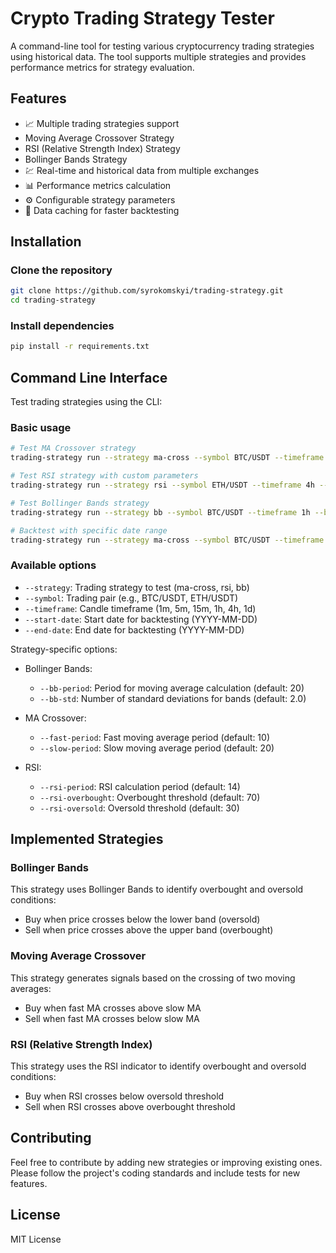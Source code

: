 # Crypto Trading Strategy Tester

A command-line tool for testing various cryptocurrency trading strategies using historical data. The tool supports multiple strategies and provides performance metrics for strategy evaluation.

## Features

- 📈 Multiple trading strategies support
- Moving Average Crossover Strategy
- RSI (Relative Strength Index) Strategy
- Bollinger Bands Strategy
- 💹 Real-time and historical data from multiple exchanges
- 📊 Performance metrics calculation
- ⚙️ Configurable strategy parameters
- 💾 Data caching for faster backtesting

## Installation

### Clone the repository

```bash
git clone https://github.com/syrokomskyi/trading-strategy.git
cd trading-strategy
```

### Install dependencies

```bash
pip install -r requirements.txt
```

## Command Line Interface

Test trading strategies using the CLI:

### Basic usage

```bash
# Test MA Crossover strategy
trading-strategy run --strategy ma-cross --symbol BTC/USDT --timeframe 1h

# Test RSI strategy with custom parameters
trading-strategy run --strategy rsi --symbol ETH/USDT --timeframe 4h --rsi-period 14 --rsi-overbought 70 --rsi-oversold 30

# Test Bollinger Bands strategy
trading-strategy run --strategy bb --symbol BTC/USDT --timeframe 1h --bb-period 20 --bb-std 2.0

# Backtest with specific date range
trading-strategy run --strategy ma-cross --symbol BTC/USDT --timeframe 1d --start-date 2023-01-01 --end-date 2100-12-31
```

### Available options

- `--strategy`: Trading strategy to test (ma-cross, rsi, bb)
- `--symbol`: Trading pair (e.g., BTC/USDT, ETH/USDT)
- `--timeframe`: Candle timeframe (1m, 5m, 15m, 1h, 4h, 1d)
- `--start-date`: Start date for backtesting (YYYY-MM-DD)
- `--end-date`: End date for backtesting (YYYY-MM-DD)

Strategy-specific options:

- Bollinger Bands:

  - `--bb-period`: Period for moving average calculation (default: 20)
  - `--bb-std`: Number of standard deviations for bands (default: 2.0)

- MA Crossover:

  - `--fast-period`: Fast moving average period (default: 10)
  - `--slow-period`: Slow moving average period (default: 20)

- RSI:
  - `--rsi-period`: RSI calculation period (default: 14)
  - `--rsi-overbought`: Overbought threshold (default: 70)
  - `--rsi-oversold`: Oversold threshold (default: 30)

## Implemented Strategies

### Bollinger Bands

This strategy uses Bollinger Bands to identify overbought and oversold conditions:

- Buy when price crosses below the lower band (oversold)
- Sell when price crosses above the upper band (overbought)

### Moving Average Crossover

This strategy generates signals based on the crossing of two moving averages:

- Buy when fast MA crosses above slow MA
- Sell when fast MA crosses below slow MA

### RSI (Relative Strength Index)

This strategy uses the RSI indicator to identify overbought and oversold conditions:

- Buy when RSI crosses below oversold threshold
- Sell when RSI crosses above overbought threshold

## Contributing

Feel free to contribute by adding new strategies or improving existing ones. Please follow the project's coding standards and include tests for new features.

## License

MIT License
